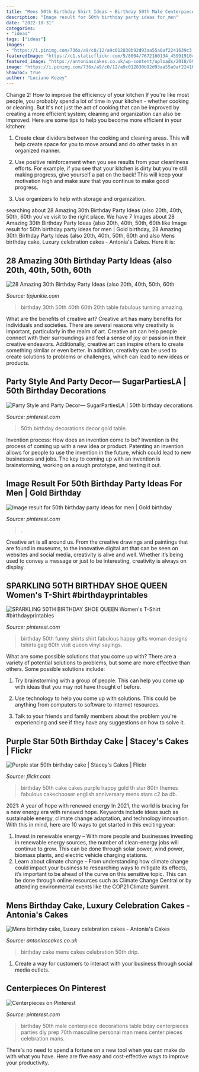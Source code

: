 ```yaml
---
title: "Mens 50th Birthday Shirt Ideas ~ Birthday 50th Male Centerpiece Decorations Table Bday Centerpieces Parties Diy Prep 70th Masculine Personal Man Mens Center Pieces Celebration Mans"
description: "Image result for 50th birthday party ideas for men"
date: "2022-10-31"
categories:
- "ideas"
tags: ["ideas"]
images:
- "https://i.pinimg.com/736x/a9/c0/12/a9c012830b92d93aa55a0af2241639c3.jpg"
featuredImage: "https://c1.staticflickr.com/9/8004/7672160134_4599191046_b.jpg"
featured_image: "https://antoniascakes.co.uk/wp-content/uploads/2018/09/gold-white-50th.png"
image: "https://i.pinimg.com/736x/a9/c0/12/a9c012830b92d93aa55a0af2241639c3.jpg"
ShowToc: true
author: "Luciano Kozey"
---
```



Change 2: How to improve the efficiency of your kitchen
If you're like most people, you probably spend a lot of time in your kitchen - whether cooking or cleaning. But it's not just the act of cooking that can be improved by creating a more efficient system; cleaning and organization can also be improved. Here are some tips to help you become more efficient in your kitchen:
1. Create clear dividers between the cooking and cleaning areas. This will help create space for you to move around and do other tasks in an organized manner.

2. Use positive reinforcement when you see results from your cleanliness efforts. For example, if you see that your kitchen is dirty but you're still making progress, give yourself a pat on the back! This will keep your motivation high and make sure that you continue to make good progress.

3. Use organizers to help with storage and organization.

	

		
searching about 28 Amazing 30th Birthday Party Ideas {also 20th, 40th, 50th, 60th you've visit to the right place. We have 7 Images about 28 Amazing 30th Birthday Party Ideas {also 20th, 40th, 50th, 60th like Image result for 50th birthday party ideas for men | Gold birthday, 28 Amazing 30th Birthday Party Ideas {also 20th, 40th, 50th, 60th and also Mens birthday cake, Luxury celebration cakes - Antonia&#039;s Cakes. Here it is:
		
    
## 28 Amazing 30th Birthday Party Ideas {also 20th, 40th, 50th, 60th

<img loading=lazy src="https://cdn.tipjunkie.com/wp-content/uploads/cache/7c/36/7c36568d326abd1670f793811aac8f41.jpg" onerror="this.onerror=null;this.src='https://tse2.mm.bing.net/th?id=OIP.ZtxZvpdWYTb6Xjh8j7_KkQHaJ3&amp;pid=15.1';" alt="28 Amazing 30th Birthday Party Ideas {also 20th, 40th, 50th, 60th">

_Source: tipjunkie.com_

>birthday 30th 50th 40th 60th 20th table fabulous turning amazing. 

	

What are the benefits of creative art?
Creative art has many benefits for individuals and societies. There are several reasons why creativity is important, particularly in the realm of art. Creative art can help people connect with their surroundings and feel a sense of joy or passion in their creative endeavors. Additionally, creative art can inspire others to create something similar or even better. In addition, creativity can be used to create solutions to problems or challenges, which can lead to new ideas or products.

    
## Party Style And Party Decor— SugarPartiesLA | 50th Birthday Decorations

<img loading=lazy src="https://i.pinimg.com/736x/eb/1a/f0/eb1af0ffe67f2e94229c3253c2525d59.jpg" onerror="this.onerror=null;this.src='https://tse3.mm.bing.net/th?id=OIP.CwILgE1C_z8y1JtW_-NbrwHaLH&amp;pid=15.1';" alt="Party Style and Party Decor— SugarPartiesLA | 50th birthday decorations">

_Source: pinterest.com_

>50th birthday decorations decor gold table. 

	

Invention process: How does an invention come to be?
Invention is the process of coming up with a new idea or product. Patenting an invention allows for people to use the invention in the future, which could lead to new businesses and jobs. The key to coming up with an invention is brainstorming, working on a rough prototype, and testing it out.

    
## Image Result For 50th Birthday Party Ideas For Men | Gold Birthday

<img loading=lazy src="https://i.pinimg.com/736x/18/fa/3b/18fa3b594ab8950908607e69c8ee2eb0.jpg" onerror="this.onerror=null;this.src='https://tse1.mm.bing.net/th?id=OIP.xAXkI8vKA65Zhi2DLJBBogHaKJ&amp;pid=15.1';" alt="Image result for 50th birthday party ideas for men | Gold birthday">

_Source: pinterest.com_

>. 

	

Creative art is all around us. From the creative drawings and paintings that are found in museums, to the innovative digital art that can be seen on websites and social media, creativity is alive and well. Whether it’s being used to convey a message or just to be interesting, creativity is always on display.

    
## SPARKLING 50TH BIRTHDAY SHOE QUEEN Women&#039;s T-Shirt #birthdayprintables

<img loading=lazy src="https://i.pinimg.com/736x/a9/c0/12/a9c012830b92d93aa55a0af2241639c3.jpg" onerror="this.onerror=null;this.src='https://tse2.mm.bing.net/th?id=OIP.q3amHOjliHZWmCMVg5UBUQHaI_&amp;pid=15.1';" alt="SPARKLING 50TH BIRTHDAY SHOE QUEEN Women&#039;s T-Shirt #birthdayprintables">

_Source: pinterest.com_

>birthday 50th funny shirts shirt fabulous happy gifts woman designs tshirts gag 60th visit queen vinyl sayings. 

	

What are some possible solutions that you come up with?
There are a variety of potential solutions to problems, but some are more effective than others. Some possible solutions include:
1. Try brainstorming with a group of people. This can help you come up with ideas that you may not have thought of before.

2. Use technology to help you come up with solutions. This could be anything from computers to software to internet resources.

3. Talk to your friends and family members about the problem you're experiencing and see if they have any suggestions on how to solve it.

    
## Purple Star 50th Birthday Cake | Stacey&#039;s Cakes | Flickr

<img loading=lazy src="https://c1.staticflickr.com/9/8004/7672160134_4599191046_b.jpg" onerror="this.onerror=null;this.src='https://tse3.mm.bing.net/th?id=OIP.EM8zlVy5inRfDNL_R8BjLAHaJ4&amp;pid=15.1';" alt="Purple star 50th birthday cake | Stacey&#039;s Cakes | Flickr">

_Source: flickr.com_

>birthday 50th cake cakes purple happy gold th star 80th themes fabulous cakechooser english anniversary mens stars c2 ba db. 

	

2021: A year of hope with renewed energy
In 2021, the world is bracing for a new energy era with renewed hope. Keywords include ideas such as sustainable energy, climate change adaptation, and technology innovation. With this in mind, here are 10 ways to get started in this exciting year:
1. Invest in renewable energy – With more people and businesses investing in renewable energy sources, the number of clean-energy jobs will continue to grow. This can be done through solar power, wind power, biomass plants, and electric vehicle charging stations.
2. Learn about climate change – From understanding how climate change could impact your business to researching ways to mitigate its effects, it’s important to be ahead of the curve on this sensitive topic. This can be done through online resources such as Climate Change Central or by attending environmental events like the COP21 Climate Summit.

    
## Mens Birthday Cake, Luxury Celebration Cakes - Antonia&#039;s Cakes

<img loading=lazy src="https://antoniascakes.co.uk/wp-content/uploads/2018/09/gold-white-50th.png" onerror="this.onerror=null;this.src='https://tse2.mm.bing.net/th?id=OIP.58EPxWXf-eX_C9IPYwyIGwHaL3&amp;pid=15.1';" alt="Mens birthday cake, Luxury celebration cakes - Antonia&#039;s Cakes">

_Source: antoniascakes.co.uk_

>birthday cake mens cakes celebration 50th drip. 

	

1. Create a way for customers to interact with your business through social media outlets.

    
## Centerpieces On Pinterest

<img loading=lazy src="https://s-media-cache-ak0.pinimg.com/736x/f2/a7/e4/f2a7e448917930d4d0ff013733b3f86a.jpg" onerror="this.onerror=null;this.src='https://tse3.mm.bing.net/th?id=OIP.NQGat8kOUMqE3VlSKk-AOQAAAA&amp;pid=15.1';" alt="Centerpieces on Pinterest">

_Source: pinterest.com_

>birthday 50th male centerpiece decorations table bday centerpieces parties diy prep 70th masculine personal man mens center pieces celebration mans. 

	

There's no need to spend a fortune on a new tool when you can make do with what you have. Here are five easy and cost-effective ways to improve your productivity.

